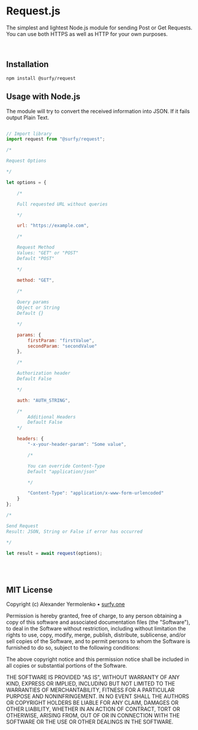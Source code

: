 # Request.js
The simplest and lightest Node.js module for sending Post or Get Requests.
You can use both HTTPS as well as HTTP for your own purposes.

<br/>

## Installation
```
npm install @surfy/request
```

## Usage with Node.js
The module will try to convert the received information into JSON.
If it fails output Plain Text.

```js

// Import library
import request from "@surfy/request";

/*

Request Options

*/

let options = {

	/*

	Full requested URL without queries

	*/

	url: "https://example.com",

	/*

	Request Method
	Values: "GET" or "POST"
	Default "POST"

	*/

	method: "GET",

	/*
	
	Query params
	Object or String
	Default {}

	*/

	params: {
		firstParam: "firstValue",
		secondParam: "secondValue"
	},

	/*

	Authorization header
	Default False

	*/

	auth: "AUTH_STRING",

	/*
		Additional Headers
		Default False
	*/

	headers: {
		"-x-your-header-param": "Some value",

		/*

		You can override Content-Type
		Default "application/json"

		*/

		"Content-Type": "application/x-www-form-urlencoded"
	}
};

/*

Send Request
Result: JSON, String or False if error has occurred

*/

let result = await request(options);

```

<br />
<br />

## MIT License

Copyright (c) Alexander Yermolenko • [surfy.one](https://surfy.one)

Permission is hereby granted, free of charge, to any person obtaining a copy
of this software and associated documentation files (the "Software"), to deal
in the Software without restriction, including without limitation the rights
to use, copy, modify, merge, publish, distribute, sublicense, and/or sell
copies of the Software, and to permit persons to whom the Software is
furnished to do so, subject to the following conditions:

The above copyright notice and this permission notice shall be included in all
copies or substantial portions of the Software.

THE SOFTWARE IS PROVIDED "AS IS", WITHOUT WARRANTY OF ANY KIND, EXPRESS OR
IMPLIED, INCLUDING BUT NOT LIMITED TO THE WARRANTIES OF MERCHANTABILITY,
FITNESS FOR A PARTICULAR PURPOSE AND NONINFRINGEMENT. IN NO EVENT SHALL THE
AUTHORS OR COPYRIGHT HOLDERS BE LIABLE FOR ANY CLAIM, DAMAGES OR OTHER
LIABILITY, WHETHER IN AN ACTION OF CONTRACT, TORT OR OTHERWISE, ARISING FROM,
OUT OF OR IN CONNECTION WITH THE SOFTWARE OR THE USE OR OTHER DEALINGS IN THE
SOFTWARE.